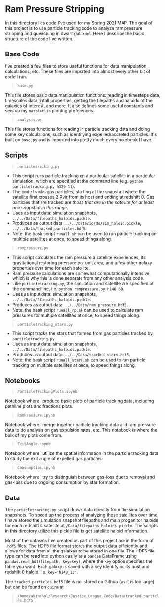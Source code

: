 # Ram Pressure Stripping

In this directory lies code I've used for my Spring 2021 MAP. 
The goal of this project is to use particle tracking code to analyze ram pressure stripping and quenching in dwarf galaxies. 
Here I describe the basic structure of the code I've written.

## Base Code 

I've created a few files to store useful functions for data manipulation, calculations, etc. These files are imported into almost every other bit of code I run. 

> `base.py`

This file stores basic data manipulation functions: reading in timesteps data, timescales data, infall properties, getting the filepaths and haloids of the galaxies of interest, and more. It also defines some useful constants and sets up my `matplotlib` plotting preferences. 

> `analysis.py`

This file stores functions for reading in particle tracking data and doing some key calculations, such as identifying expelled/accreted particles. It's built on `base.py` and is imported into pretty much every notebook I have. 


## Scripts

> `particletracking.py`
- This script runs particle tracking on a particular satellite in a particular simulation, which are specified at the command line (e.g. `python particletracking.py h329 11`). 
- The code tracks gas particles, starting at the snapshot where the satellite first crosses 2 Rvir from its host and ending at redshift 0. Gas particles that are tracked are *those that are in the satellite for at least one snapshot in this range*.
- Uses as input data: simulation snapshots, `../../Data/filepaths_haloids.pickle`.
- Produces as output data: `../../Data/iords/sim_haloid.pickle`, `../../Data/tracked_particles.hdf5`.
- Note: the bash script `runall.sh` can be used to run particle tracking on multiple satellites at once, to speed things along. 

> `rampressure.py`

- This script calculates the ram pressure a satellite experiences, its gravitational restoring pressure per unit area, and a few other galaxy properties over time for each satellite. 
- Ram pressure calculations are somewhat computationally intensive, which is why this is done separate from any other analysis code. 
- Like `particletracking.py`, the simulation and satellite are specified at the command line, i.e. `python rampressure.py h148 68`. 
- Uses as input data: simulation snapshots, `../../Data/filepaths_haloids.pickle`.
- Produces as output data: `../../Data/ram_pressure.hdf5`.
- Note: the bash script `runall_rp.sh` can be used to calculate ram pressures for multiple satellites at once, to speed things along. 

> `particletracking_stars.py`
- This script tracks the stars that formed from gas particles tracked by `particletracking.py`.
- Uses as input data: simulation snapshots, `../../Data/filepaths_haloids.pickle`.
- Produces as output data: `../../Data/tracked_stars.hdf5`.
- Note: the bash script `runall_stars.sh` can be used to run particle tracking on multiple satellites at once, to speed things along. 

## Notebooks

> `ParticleTrackingPlots.ipynb`

Notebook where I produce basic plots of particle tracking data, including pathline plots and fractions plots. 

> `RamPressure.ipynb`

Notebook where I merge together particle tracking data and ram pressure data to do analysis on gas expulsion rates, etc. This notebook is where the bulk of my plots come from. 

> `ExitAngle.ipynb`

Notebook where I utilize the spatial information in the particle tracking data to study the exit angle of expelled gas particles. 

> `Consumption.ipynb` 

Notebook where I try to distinguish between gas-loss due to removal and gas-loss due to ongoing consumption by star formation. 

## Data

The `particletracking.py` script draws data directly from the simulation snapshots. To speed up the process of analyzing these satellites over time, I have stored the simulation snapshot filepaths and main progenitor haloids for each redshift 0 satellite at `/Data/filepaths_haloids.pickle`. The scripts in this directory utilize this pickle file to get satellite haloid information. 

Most of the datasets I've created as part of this project are in the form of `.hdf5` files. 
The HDF5 file format stores the output data efficiently and allows for data from all the galaixes to be stored in one file. The HDF5 file type can be read into python easily as a `pandas` DataFrame using `pandas.read_hdf(filepath, key=key)`, where the `key` option specifies the table you want. Each galaxy is saved with a key identifying its host and redshift 0 haloid, i.e. `key='h148_13'`. 

The `tracked_particles.hdf5` file is not stored on Github (as it is too large) but can be found on `quirm` at 
> `/home/akinshol/Research/Justice_League_Code/Data/tracked_particles.hdf5`



